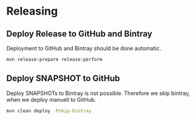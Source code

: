 # Releasing

## Deploy Release to GitHub and Bintray

Deployment to GitHub and Bintray should be done automatic.
```bash
mvn release:prepare release:perform
```

## Deploy SNAPSHOT to GitHub
Deploy SNAPSHOTs to Bintray is not possible. Therefore we skip bintray, when we deploy manuell to GitHub.
```bash
mvn clean deploy -Pskip-bintray
```
